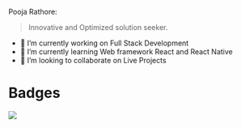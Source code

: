 Pooja Rathore:
> Innovative and Optimized solution seeker.

<!--
**poojarathore30/poojarathore30** is a ✨ _special_ ✨ repository because its `README.md` (this file) appears on your GitHub profile.

Here are some ideas to get you started:


- ⚡ Fun fact: 
-->

- 🔭 I’m currently working on Full Stack Development
- 🌱 I’m currently learning Web framework React and React Native
- 👯 I’m looking to collaborate on Live Projects

# Badges
<a href=https://github.com/TesseractCoding/NeoAlgo>
   <img src=https://img.shields.io/badge/NeoAlgo-Contributor-brightgreen>
</a>

